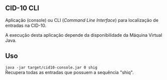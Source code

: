 ## CID-10 CLI 

Aplicação (console) ou CLI (_Command Line Interface_) para localização de
 entradas na CID-10. 
 
A execução desta aplicação depende da disponibilidade da Máquina Virtual Java.

## Uso 

```java -jar target/cid10-console.jar 0 shig```  
Recupera todas as entradas que possuem a sequência "shiq". 



